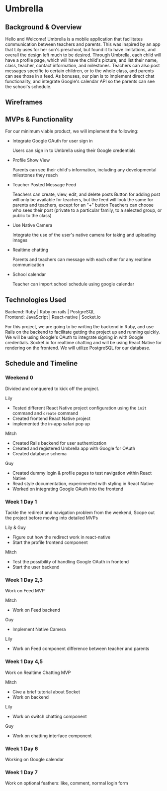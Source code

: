 # Umbrella

## Background & Overview

Hello and Welcome! Umbrella is a mobile application that facilitates communication between teachers and parents. This was inspired by an app that Lily uses for her son's preschool, but found it to have limitations, and overall the design left much to be desired. Through Umbrella, each child will have a profile page, which will have the child's picture, and list their name, class, teacher, contact information, and milestones. Teachers can also post messages specific to certain children, or to the whole class, and parents can see those in a feed. As bonuses, our plan is to implement direct chat functionality, and integrate Google's calendar API so the parents can see the school's schedule.

## Wireframes

## MVPs & Functionality

For our minimum viable product, we will implement the following:

* Integrate Google OAuth for user sign in

    Users can sign in to Umbrella using their Google credentials

* Profile Show View

    Parents can see their child's information, including any developmental milestones they reach
* Teacher Posted Message Feed

    Teachers can create, view, edit, and delete posts
    Button for adding post will only be available for teachers, but the feed will look the same for parents and teachers, except for an "+" button
    Teachers can choose who sees their post (private to a particular family, to a selected group, or public to the class)
* Use Native Camera

    Integrate the use of the user's native camera for taking and uploading images
* Realtime chatting

    Parents and teachers can message with each other for any realtime communication
* School calendar

    Teacher can import school schedule using google calendar

## Technologies Used

Backend: Ruby | Ruby on rails | PostgreSQL  
Frontend: JavaScript | React-native | Socket.io

For this project, we are going to be writing the backend in Ruby, and use Rails on the backend to facilitate getting the project up and running quickly. We will be using Google's OAuth to integrate signing in with Google credentials. Socket.io for realtime chatting and will be using React Native for rendering on the frontend. We will utilize PostgreSQL for our database.

## Schedule and Timeline
### Weekend 0

Divided and conquered to kick off the project.

Lily

* Tested different React Native project configuration using the `init` command and `create` command
* Created frontend React Native project
* implemented the in-app safari pop up

Mitch

* Created Rails backend for user authentication
* Created and registered Umbrella app with Google for OAuth
* Created database schema

Guy

* Created dummy login & profile pages to test navigation within React Native
* Read style documentation, experimented with styling in React Native
* Worked on integrating Google OAuth into the frontend
### Week 1 Day 1

Tackle the redirect and navigation problem from the weekend, Scope out the project before moving into detailed MVPs

Lily & Guy

* Figure out how the redirect work in react-native
* Start the profile frontend component

Mitch

* Test the possibility of handling Google OAuth in frontend
* Start the user backend
### Week 1 Day 2,3

Work on Feed MVP

Mitch

* Work on Feed backend

Guy

* Implement Native Camera

Lily

* Work on Feed component difference between teacher and parents

### Week 1 Day 4,5

Work on Realtime Chatting MVP

Mitch

* Give a brief tutorial about Socket
* Work on backend

Lily
* Work on switch chatting component

Guy
* Work on chatting interface component

### Week 1 Day 6

Working on Google calendar

### Week 1 Day 7

Work on optional feathers: like, comment, normal login form
